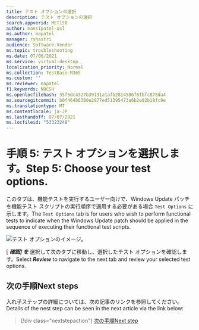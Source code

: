 ```yaml
---
title: テスト オプションの選択
description: テスト オプションの選択
search.appverid: MET150
author: mansipatel-usl
ms.author: mapatel
manager: rshastri
audience: Software-Vendor
ms.topic: troubleshooting
ms.date: 07/06/2021
ms.service: virtual-desktop
localization_priority: Normal
ms.collection: TestBase-M365
ms.custom: ''
ms.reviewer: mapatel
f1.keywords: NOCSH
ms.openlocfilehash: 35f5dc4327b39131a1afb2814586f8fbfc878da4
ms.sourcegitcommit: b0f464b6300e2977ed51395473a6b2e02b18fc9e
ms.translationtype: MT
ms.contentlocale: ja-JP
ms.lasthandoff: 07/07/2021
ms.locfileid: "53323248"
---
```

# <a name="step-5-choose-your-test-options"></a><span data-ttu-id="3fb3d-103">手順 5: テスト オプションを選択します。</span><span class="sxs-lookup"><span data-stu-id="3fb3d-103">Step 5: Choose your test options.</span></span> 

<span data-ttu-id="3fb3d-104">このタブは、機能テストを実行するユーザー向けで、Windows Update パッチを機能テスト スクリプトの実行順序で適用する必要がある場合 ```Test Options``` に示します。</span><span class="sxs-lookup"><span data-stu-id="3fb3d-104">The ```Test Options``` tab is for users who wish to perform functional tests to indicate when the Windows Update patch should be applied in the sequence of executing their functional test scripts.</span></span>

![テスト オプションのイメージ。](Media/testoptions.png)

<span data-ttu-id="3fb3d-107">[ _**確認] を**_ 選択して次のタブに移動し、選択したテスト オプションを確認します。</span><span class="sxs-lookup"><span data-stu-id="3fb3d-107">Select _**Review**_ to navigate to the next tab and review your selected test options.</span></span>

## <a name="next-steps"></a><span data-ttu-id="3fb3d-108">次の手順</span><span class="sxs-lookup"><span data-stu-id="3fb3d-108">Next steps</span></span>

<span data-ttu-id="3fb3d-109">入れ子ステップの詳細については、次の記事のリンクを参照してください。</span><span class="sxs-lookup"><span data-stu-id="3fb3d-109">Details of the nest step can be seen in the next article via the link below:</span></span>
> [!div class="nextstepaction"]
> [<span data-ttu-id="3fb3d-110">次の手順</span><span class="sxs-lookup"><span data-stu-id="3fb3d-110">Next step</span></span>](review.md)
